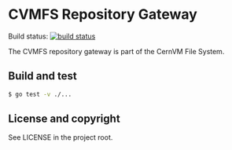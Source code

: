 CVMFS Repository Gateway
========================

Build status: [![build status](https://travis-ci.org/cvmfs/cvmfs-gateway.svg?branch=master)](https://travis-ci.org/cvmfs/cvmfs-gateway)

The CVMFS repository gateway is part of the CernVM File System.

Build and test
--------------

```bash
$ go test -v ./...
```

License and copyright
---------------------

See LICENSE in the project root.

